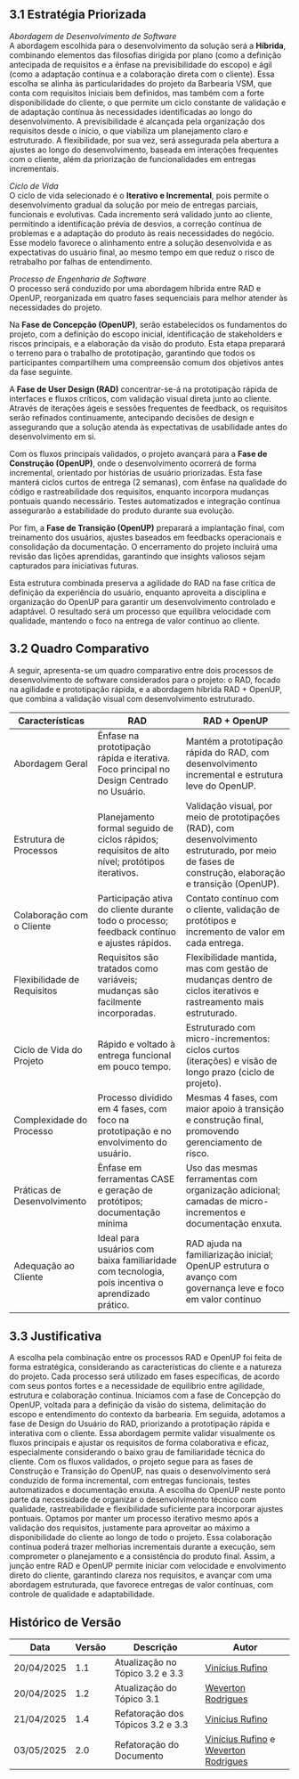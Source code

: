 ## 3.1 Estratégia Priorizada

*Abordagem de Desenvolvimento de Software*   
A abordagem escolhida para o desenvolvimento da solução será a **Híbrida**, combinando elementos das filosofias dirigida por plano (como a definição antecipada de requisitos e a ênfase na previsibilidade do escopo) e ágil (como a adaptação contínua e a colaboração direta com o cliente). Essa escolha se alinha às particularidades do projeto da Barbearia VSM, que conta com requisitos iniciais bem definidos, mas também com a forte disponibilidade do cliente, o que permite um ciclo constante de validação e de adaptação contínua às necessidades identificadas ao longo do desenvolvimento.
A previsibilidade é alcançada pela organização dos requisitos desde o início, o que viabiliza um planejamento claro e estruturado. A flexibilidade, por sua vez, será assegurada pela abertura a ajustes ao longo do desenvolvimento, baseada em interações frequentes com o cliente, além da priorização de funcionalidades em entregas incrementais.

*Ciclo de Vida*  
O ciclo de vida selecionado é o **Iterativo e Incremental**, pois permite o desenvolvimento gradual da solução por meio de entregas parciais, funcionais e evolutivas. Cada incremento será validado junto ao cliente, permitindo a identificação prévia de desvios, a correção contínua de problemas e a adaptação do produto às reais necessidades do negócio.
Esse modelo favorece o alinhamento entre a solução desenvolvida e as expectativas do usuário final, ao mesmo tempo em que reduz o risco de retrabalho por falhas de entendimento.

*Processo de Engenharia de Software*  
O processo será conduzido por uma abordagem híbrida entre RAD e OpenUP, reorganizada em quatro fases sequenciais para melhor atender às necessidades do projeto.

Na **Fase de Concepção (OpenUP)**, serão estabelecidos os fundamentos do projeto, com a definição do escopo inicial, identificação de stakeholders e riscos principais, e a elaboração da visão do produto. Esta etapa preparará o terreno para o trabalho de prototipação, garantindo que todos os participantes compartilhem uma compreensão comum dos objetivos antes da fase seguinte.

A **Fase de User Design (RAD)** concentrar-se-á na prototipação rápida de interfaces e fluxos críticos, com validação visual direta junto ao cliente. Através de iterações ágeis e sessões frequentes de feedback, os requisitos serão refinados continuamente, antecipando decisões de design e assegurando que a solução atenda às expectativas de usabilidade antes do desenvolvimento em si.

Com os fluxos principais validados, o projeto avançará para a **Fase de Construção (OpenUP)**, onde o desenvolvimento ocorrerá de forma incremental, orientado por histórias de usuário priorizadas. Esta fase manterá ciclos curtos de entrega (2 semanas), com ênfase na qualidade do código e rastreabilidade dos requisitos, enquanto incorpora mudanças pontuais quando necessário. Testes automatizados e integração contínua assegurarão a estabilidade do produto durante sua evolução.

Por fim, a **Fase de Transição (OpenUP)** preparará a implantação final, com treinamento dos usuários, ajustes baseados em feedbacks operacionais e consolidação da documentação. O encerramento do projeto incluirá uma revisão das lições aprendidas, garantindo que insights valiosos sejam capturados para iniciativas futuras.

Esta estrutura combinada preserva a agilidade do RAD na fase crítica de definição da experiência do usuário, enquanto aproveita a disciplina e organização do OpenUP para garantir um desenvolvimento controlado e adaptável. O resultado será um processo que equilibra velocidade com qualidade, mantendo o foco na entrega de valor contínuo ao cliente.

## 3.2 Quadro Comparativo

A seguir, apresenta-se um quadro comparativo entre dois processos de desenvolvimento de software considerados para o projeto: o RAD, focado na agilidade e prototipação rápida, e a abordagem híbrida RAD + OpenUP, que combina a validação visual com desenvolvimento estruturado.

|Características|RAD|RAD + OpenUP|
|---------------|---|------------|
|Abordagem Geral|Ênfase na prototipação rápida e iterativa. Foco principal no Design Centrado no Usuário.|Mantém a prototipação rápida do RAD, com desenvolvimento incremental e estrutura leve do OpenUP.|
|Estrutura de Processos|Planejamento formal seguido de ciclos rápidos; requisitos de alto nível; protótipos iterativos.|Validação visual, por meio de prototipações (RAD), com desenvolvimento estruturado, por meio de fases de construção, elaboração e transição (OpenUP).|
|Colaboração com o Cliente|Participação ativa do cliente durante todo o processo; feedback contínuo e ajustes rápidos.|Contato contínuo com o cliente, validação de protótipos e incremento de valor em cada entrega.|
|Flexibilidade de Requisitos|Requisitos são tratados como variáveis; mudanças são facilmente incorporadas.|Flexibilidade mantida, mas com gestão de mudanças dentro de ciclos iterativos e rastreamento mais estruturado.|
|Ciclo de Vida do Projeto|Rápido e voltado à entrega funcional em pouco tempo.|Estruturado com micro-incrementos: ciclos curtos (iterações) e visão de longo prazo (ciclo de projeto).|
|Complexidade do Processo|Processo dividido em 4 fases, com foco na prototipação e no envolvimento do usuário.|Mesmas 4 fases, com maior apoio à transição e construção final, promovendo gerenciamento de risco.|
|Práticas de Desenvolvimento|Ênfase em ferramentas CASE e geração de protótipos; documentação mínima|Uso das mesmas ferramentas com organização adicional; camadas de micro-incrementos e documentação enxuta.|
|Adequação ao Cliente|Ideal para usuários com baixa familiaridade com tecnologia, pois incentiva o aprendizado prático.|RAD ajuda na familiarização inicial; OpenUP estrutura o avanço com governança leve e foco em valor contínuo|

## 3.3 Justificativa

A escolha pela combinação entre os processos RAD e OpenUP foi feita de forma estratégica, considerando as características do cliente e a natureza do projeto. Cada processo será utilizado em fases específicas, de acordo com seus pontos fortes e a necessidade de equilíbrio entre agilidade, estrutura e colaboração contínua.
Iniciamos com a fase de Concepção do OpenUP, voltada para a definição da visão do sistema, delimitação do escopo e entendimento do contexto da barbearia. Em seguida, adotamos a fase de Design do Usuário do RAD, priorizando a prototipação rápida e interativa com o cliente. Essa abordagem permite validar visualmente os fluxos principais e ajustar os requisitos de forma colaborativa e eficaz, especialmente considerando o baixo grau de familiaridade técnica do cliente.
Com os fluxos validados, o projeto segue para as fases de Construção e Transição do OpenUP, nas quais o desenvolvimento será conduzido de forma incremental, com entregas funcionais, testes automatizados e documentação enxuta. A escolha do OpenUP neste ponto parte da necessidade de organizar o desenvolvimento técnico com qualidade, rastreabilidade e flexibilidade suficiente para incorporar ajustes pontuais.
Optamos por manter um processo iterativo mesmo após a validação dos requisitos, justamente para aproveitar ao máximo a disponibilidade do cliente ao longo de todo o projeto. Essa colaboração contínua poderá trazer melhorias incrementais durante a execução, sem comprometer o planejamento e a consistência do produto final.
Assim, a junção entre RAD e OpenUP permite iniciar com velocidade e envolvimento direto do cliente, garantindo clareza nos requisitos, e avançar com uma abordagem estruturada, que favorece entregas de valor contínuas, com controle de qualidade e adaptabilidade.

## Histórico de Versão

| Data | Versão | Descrição | Autor |
|---|---|---|---|
| 20/04/2025 | 1.1 | Atualização no Tópico 3.2 e 3.3 | [Vinícius Rufino](https://github.com/RufinoVfR) |
| 20/04/2025 | 1.2 | Atualização do Tópico 3.1| [Weverton Rodrigues](https://github.com/vevetin) |
| 21/04/2025 | 1.4 | Refatoração dos Tópicos 3.2 e 3.3 | [Vinícius Rufino](https://github.com/RufinoVfR) |
| 03/05/2025 | 2.0 | Refatoração do Documento | [Vinícius Rufino](https://github.com/RufinoVfR) e [Weverton Rodrigues](https://github.com/vevetin)|